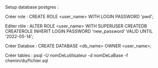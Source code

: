 Setup database postgres :

Créer role :
CREATE ROLE <user_name> WITH LOGIN PASSWORD 'pwd';

Editer rôle :
ALTER ROLE <user_name> WITH
SUPERUSER
CREATEDB
CREATEROLE
INHERIT
LOGIN
PASSWORD 'new_password'
VALID UNTIL '2022-05-14';

Créer Databse :
CREATE DATABASE <db_name> OWNER <user_name>;

Créer tables :
psql -U nomDeLutilisateur -d nomDeLaBase -f chemin/du/fichier.sql
